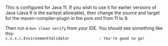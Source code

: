 This is configured for Java 11. If you wish to use it for earlier versions of Java (Java 9 is the earliest allowable), then change the source and target for the maven-compiler-plugin in the pom.xml from 11 to 9.

Then run a `mvn clean verify` from your IDE. You should see something like this:  
`c.v.s.c.EnvironmentValidator             : You're good to go!`
